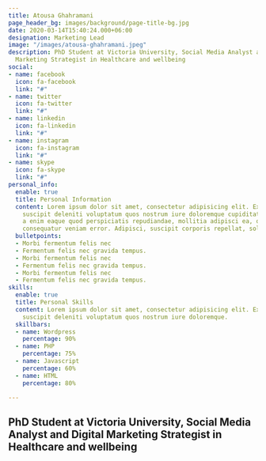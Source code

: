 ```yaml
---
title: Atousa Ghahramani
page_header_bg: images/background/page-title-bg.jpg
date: 2020-03-14T15:40:24.000+06:00
designation: Marketing Lead
image: "/images/atousa-ghahramani.jpeg"
description: PhD Student at Victoria University, Social Media Analyst and Digital
  Marketing Strategist in Healthcare and wellbeing
social:
- name: facebook
  icon: fa-facebook
  link: "#"
- name: twitter
  icon: fa-twitter
  link: "#"
- name: linkedin
  icon: fa-linkedin
  link: "#"
- name: instagram
  icon: fa-instagram
  link: "#"
- name: skype
  icon: fa-skype
  link: "#"
personal_info:
  enable: true
  title: Personal Information
  content: Lorem ipsum dolor sit amet, consectetur adipisicing elit. Excepturi explicabo
    suscipit deleniti voluptatum quos nostrum iure doloremque cupiditate voluptatem
    a enim eaque quod perspiciatis repudiandae, mollitia adipisci ea, quidem eveniet
    consequatur veniam error. Adipisci, suscipit corporis repellat, soluta vitae deserunt.
  bulletpoints:
  - Morbi fermentum felis nec
  - Fermentum felis nec gravida tempus.
  - Morbi fermentum felis nec
  - Fermentum felis nec gravida tempus.
  - Morbi fermentum felis nec
  - Fermentum felis nec gravida tempus.
skills:
  enable: true
  title: Personal Skills
  content: Lorem ipsum dolor sit amet, consectetur adipisicing elit. Excepturi explicabo
    suscipit deleniti voluptatum quos nostrum iure doloremque.
  skillbars:
  - name: Wordpress
    percentage: 90%
  - name: PHP
    percentage: 75%
  - name: Javascript
    percentage: 60%
  - name: HTML
    percentage: 80%

---
```

## PhD Student at Victoria University, Social Media Analyst and Digital Marketing Strategist in Healthcare and wellbeing